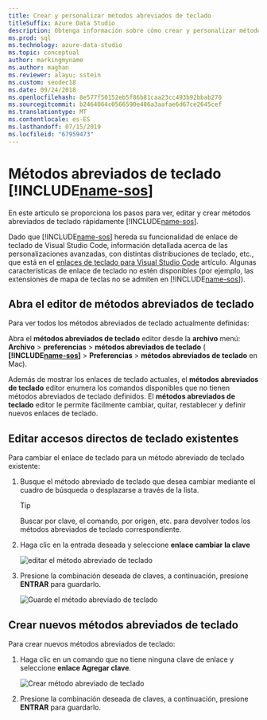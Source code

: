 ```yaml
---
title: Crear y personalizar métodos abreviados de teclado
titleSuffix: Azure Data Studio
description: Obtenga información sobre cómo crear y personalizar métodos abreviados de teclado en Azure Data Studio
ms.prod: sql
ms.technology: azure-data-studio
ms.topic: conceptual
author: markingmyname
ms.author: maghan
ms.reviewer: alayu; sstein
ms.custom: seodec18
ms.date: 09/24/2018
ms.openlocfilehash: 8e577f50152eb5f86b81caa23cc493b92bbab270
ms.sourcegitcommit: b2464064c0566590e486a3aafae6d67ce2645cef
ms.translationtype: MT
ms.contentlocale: es-ES
ms.lasthandoff: 07/15/2019
ms.locfileid: "67959473"
---
```

# <a name="keyboard-shortcuts-in-includename-sosincludesname-sosmd"></a>Métodos abreviados de teclado [!INCLUDE[name-sos](../includes/name-sos.md)]

En este artículo se proporciona los pasos para ver, editar y crear métodos abreviados de teclado rápidamente [!INCLUDE[name-sos](../includes/name-sos-short.md)].

Dado que [!INCLUDE[name-sos](../includes/name-sos-short.md)] hereda su funcionalidad de enlace de teclado de Visual Studio Code, información detallada acerca de las personalizaciones avanzadas, con distintas distribuciones de teclado, etc., que está en el [enlaces de teclado para Visual Studio Code](https://code.visualstudio.com/docs/getstarted/keybindings) artículo. Algunas características de enlace de teclado no estén disponibles (por ejemplo, las extensiones de mapa de teclas no se admiten en [!INCLUDE[name-sos](../includes/name-sos-short.md)]).


## <a name="open-the-keyboard-shortcuts-editor"></a>Abra el editor de métodos abreviados de teclado

Para ver todos los métodos abreviados de teclado actualmente definidas:

Abra el **métodos abreviados de teclado** editor desde la **archivo** menú: **Archivo** > **preferencias** > **métodos abreviados de teclado** ( **[!INCLUDE[name-sos](../includes/name-sos-short.md)]**  >   **Preferencias** > **métodos abreviados de teclado** en Mac).

Además de mostrar los enlaces de teclado actuales, el **métodos abreviados de teclado** editor enumera los comandos disponibles que no tienen métodos abreviados de teclado definidos. El **métodos abreviados de teclado** editor le permite fácilmente cambiar, quitar, restablecer y definir nuevos enlaces de teclado.  


## <a name="edit-existing-keyboard-shortcuts"></a>Editar accesos directos de teclado existentes

Para cambiar el enlace de teclado para un método abreviado de teclado existente:

1. Busque el método abreviado de teclado que desea cambiar mediante el cuadro de búsqueda o desplazarse a través de la lista.
   > [!TIP]
   > Buscar por clave, el comando, por origen, etc. para devolver todos los métodos abreviados de teclado correspondiente.

1. Haga clic en la entrada deseada y seleccione **enlace cambiar la clave**

   ![editar el método abreviado de teclado](media/keyboard-shortcuts/change-keybinding.png)

1. Presione la combinación deseada de claves, a continuación, presione **ENTRAR** para guardarlo. 

   ![Guarde el método abreviado de teclado](media/keyboard-shortcuts/save-keybinding.png)

## <a name="create-new-keyboard-shortcuts"></a>Crear nuevos métodos abreviados de teclado

Para crear nuevos métodos abreviados de teclado:

1. Haga clic en un comando que no tiene ninguna clave de enlace y seleccione **enlace Agregar clave**.

   ![Crear método abreviado de teclado](media/keyboard-shortcuts/add-keybinding.png)

1. Presione la combinación deseada de claves, a continuación, presione **ENTRAR** para guardarlo.


